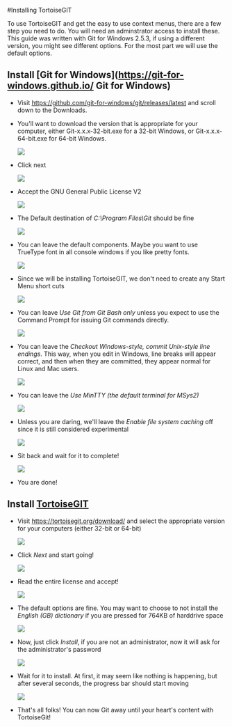 #Installing TortoiseGIT

To use TortoiseGIT and get the easy to use context menus, there are a few step you need to do. You will need an adminstrator access to install these. This guide was written with Git for Windows 2.5.3, if using a different version, you might see different options. For the most part we will use the default options.

## Install [Git for Windows](https://git-for-windows.github.io/ Git for Windows)

* Visit <https://github.com/git-for-windows/git/releases/latest> and scroll down to the Downloads. 

* You'll want to download the version that is appropriate for your computer, either Git-x.x.x-32-bit.exe for a 32-bit Windows, or Git-x.x.x-64-bit.exe for 64-bit Windows. 

    ![](images/git_for_windows_install01.jpg)

* Click next

    ![](images/git_for_windows_install02.jpg)

* Accept the GNU General Public License V2

    ![](images/git_for_windows_install03.jpg)

* The Default destination of *C:\Program Files\Git* should be fine

    ![](images/git_for_windows_install04.jpg)

* You can leave the default components. Maybe you want to use TrueType font in all console windows if you like pretty fonts.

    ![](images/git_for_windows_install05.jpg)

* Since we will be installing TortoiseGIT, we don't need to create any Start Menu short cuts

    ![](images/git_for_windows_install06.jpg)

* You can leave *Use Git from Git Bash only* unless you expect to use the Command Prompt for issuing Git commands directly.

    ![](images/git_for_windows_install07.jpg)

* You can leave the *Checkout Windows-style, commit Unix-style line endings*. This way, when you edit in Windows, line breaks will appear correct, and then when they are committed, they appear normal for Linux and Mac users.

    ![](images/git_for_windows_install08.jpg)

* You can leave the *Use MinTTY (the default terminal for MSys2)* 

    ![](images/git_for_windows_install09.jpg)

* Unless you are daring, we'll leave the *Enable file system caching* off since it is still considered experimental

    ![](images/git_for_windows_install10.jpg)

* Sit back and wait for it to complete!

    ![](images/git_for_windows_install11.jpg)

* You are done!

## Install [TortoiseGIT](https://tortoisegit.org/)

* Visit <https://tortoisegit.org/download/> and select the appropriate version for your computers (either 32-bit or 64-bit)

    ![](images/tortoisegit_install01.jpg)

* Click *Next* and start going!

    ![](images/tortoisegit_install02.jpg)
    
* Read the entire license and accept!

    ![](images/tortoisegit_install03.jpg)
    
* The default options are fine. You may want to choose to not install the *English (GB) dictionary* if you are pressed for 764KB of harddrive space

    ![](images/tortoisegit_install04.jpg)
    
* Now, just click *Install*, if you are not an administrator, now it will ask for the administrator's password

    ![](images/tortoisegit_install05.jpg)
    
* Wait for it to install. At first, it may seem like nothing is happening, but after several seconds, the progress bar should start moving

    ![](images/tortoisegit_install06.jpg)
    
* That's all folks! You can now Git away until your heart's content with TortoiseGit!


